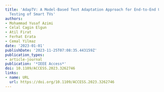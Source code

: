 ```yaml
---
title: 'AdapTV: A Model-Based Test Adaptation Approach for End-to-End User Interface
  Testing of Smart TVs'
authors:
- Mohammad Yusaf Azimi
- Celal Cagin Elgun
- Atil Firat
- Ferhat Erata
- Cemal Yilmaz
date: '2023-01-01'
publishDate: '2023-11-25T07:08:35.443159Z'
publication_types:
- article-journal
publication: '*IEEE Access*'
doi: 10.1109/ACCESS.2023.3262746
links:
- name: URL
  url: https://doi.org/10.1109/ACCESS.2023.3262746
---
```

